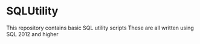 # SQLUtility
This repository contains basic SQL utility scripts
These are all written using SQL 2012 and higher

